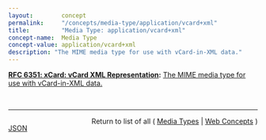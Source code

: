 ```yaml
---
layout:        concept
permalink:     "/concepts/media-type/application/vcard+xml"
title:         "Media Type: application/vcard+xml"
concept-name:  Media Type
concept-value: application/vcard+xml
description: "The MIME media type for use with vCard-in-XML data."
---
```


**[RFC 6351: xCard: vCard XML Representation](/specs/IETF/RFC/6351 "This document defines the XML schema of the vCard data format."):** [The MIME media type for use with vCard-in-XML data.](http://tools.ietf.org/html/rfc6351#section-8.2 "Read documentation for Media Type &#34;application/vcard+xml&#34;")

<br/>
<hr/>

<p style="float : left"><a href="./application/vcard+xml.json" title="JSON representing this particular Web Concept value">JSON</a></p>
<p style="text-align: right">Return to list of all ( <a href="../media-type/">Media Types</a> | <a href="../">Web Concepts</a> )</p>
